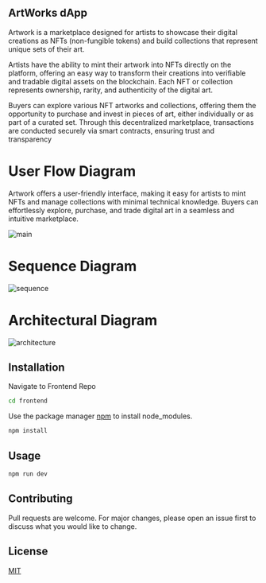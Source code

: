 ## ArtWorks dApp

Artwork is a marketplace designed for artists to showcase their digital creations as NFTs (non-fungible tokens) and build collections that represent unique sets of their art. 

Artists have the ability to mint their artwork into NFTs directly on the platform, offering an easy way to transform their creations into verifiable and tradable digital assets on the blockchain. Each NFT or collection represents ownership, rarity, and authenticity of the digital art.

Buyers can explore various NFT artworks and collections, offering them the opportunity to purchase and invest in pieces of art, either individually or as part of a curated set. Through this decentralized marketplace, transactions are conducted securely via smart contracts, ensuring trust and transparency

# User Flow Diagram
Artwork offers a user-friendly interface, making it easy for artists to mint NFTs and manage collections with minimal technical knowledge. Buyers can effortlessly explore, purchase, and trade digital art in a seamless and intuitive marketplace.

![main](https://github.com/user-attachments/assets/daeb864b-650d-4fa5-8013-474a591f6362)


# Sequence Diagram

![sequence](https://github.com/user-attachments/assets/f1ab8e2e-491b-41db-8f6e-4bda52c30346)

# Architectural Diagram

![architecture](https://github.com/user-attachments/assets/a0098fdb-dcde-4c03-bbe9-518e4a4df1de)


## Installation

Navigate to Frontend Repo 

```bash
cd frontend
```

Use the package manager [npm](https://pip.pypa.io/en/stable/) to install node_modules.

```bash
npm install
```

## Usage

```python
npm run dev
```

## Contributing

Pull requests are welcome. For major changes, please open an issue first to discuss what you would like to change.

## License

[MIT](https://choosealicense.com/licenses/mit/)